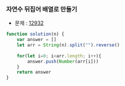 ### 자연수 뒤집어 배열로 만들기

- 문제 : [12932](https://programmers.co.kr/learn/courses/30/lessons/12932)

~~~javascript
function solution(n) {
    var answer = []
    let arr = String(n).split("").reverse()
    
    for(let i=0; i<arr.length; i++){
        answer.push(Number(arr[i]))
    }
    return answer
}
~~~


